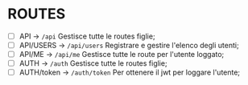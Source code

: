 # ROUTES

- [ ] API -> `/api` Gestisce tutte le routes figlie;
- [ ] API/USERS -> `/api/users` Registrare e gestire l'elenco degli utenti;
- [ ] API/ME -> `/api/me` Gestisce tutte le route per l'utente loggato;
- [ ] AUTH -> `/auth` Gestisce tutte le routes figlie;
- [ ] AUTH/token -> `/auth/token` Per ottenere il jwt per loggare l'utente;
